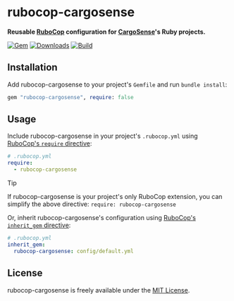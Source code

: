 # rubocop-cargosense

**Reusable [RuboCop](https://rubocop.org) configuration for [CargoSense](https://www.cargosense.com)'s Ruby projects.**

[![Gem](https://img.shields.io/gem/v/rubocop-cargosense.svg?logo=rubygems&style=for-the-badge)](https://rubygems.org/gems/rubocop-cargosense)
[![Downloads](https://img.shields.io/gem/dt/rubocop-cargosense.svg?logo=rubygems&style=for-the-badge)](https://rubygems.org/gems/rubocop-cargosense)
[![Build](https://img.shields.io/github/actions/workflow/status/CargoSense/rubocop-cargosense/ci.yml?branch=main&logo=github&style=for-the-badge)](https://github.com/CargoSense/rubocop-cargosense/actions/workflows/ci.yml)

## Installation

Add rubocop-cargosense to your project's `Gemfile` and run `bundle install`:

```ruby
gem "rubocop-cargosense", require: false
```

## Usage

Include rubocop-cargosense in your project's `.rubocop.yml` using [RuboCop's `require` directive](https://docs.rubocop.org/rubocop/extensions.html#loading-extensions):

```yaml
# .rubocop.yml
require:
  - rubocop-cargosense
```

> [!TIP]
> If rubocop-cargosense is your project's only RuboCop extension, you can simplify the above directive: `require: rubocop-cargosense`

Or, inherit rubocop-cargosense's configuration using [RuboCop's `inherit_gem` directive](https://docs.rubocop.org/rubocop/configuration.html#inheriting-configuration-from-a-dependency-gem):

```yaml
# .rubocop.yml
inherit_gem:
  rubocop-cargosense: config/default.yml
```

## License

rubocop-cargosense is freely available under the [MIT License](https://opensource.org/licenses/MIT).
